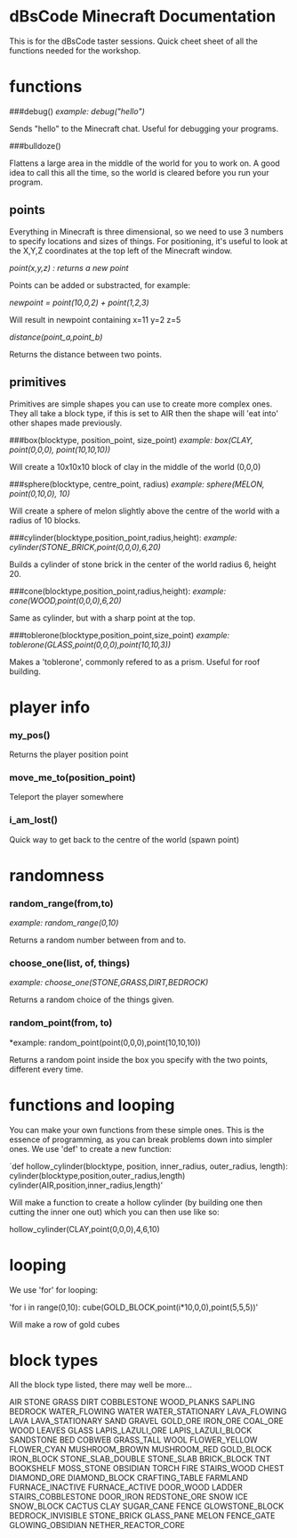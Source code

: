 # dBsCode Minecraft Documentation

This is for the dBsCode taster sessions. Quick cheet sheet of all the
functions needed for the workshop.

# functions

###debug()
*example: debug("hello")*

Sends "hello" to the Minecraft chat. Useful for debugging your programs.

###bulldoze()

Flattens a large area in the middle of the world for you to work on.  A
good idea to call this all the time, so the world is cleared before you
run your program.

## points

Everything in Minecraft is three dimensional, so we need to use 3 numbers to
specify locations and sizes of things. For positioning, it's useful to look at
the X,Y,Z coordinates at the top left of the Minecraft window.

*point(x,y,z) : returns a new point*

Points can be added or substracted, for example:

*newpoint = point(10,0,2) + point(1,2,3)*

Will result in newpoint containing x=11 y=2 z=5

*distance(point_a,point_b)*

Returns the distance between two points.

## primitives

Primitives are simple shapes you can use to create more complex
ones. They all take a block type, if this is set to AIR then the
shape will 'eat into' other shapes made previously.

###box(blocktype, position_point, size_point)
*example: box(CLAY, point(0,0,0), point(10,10,10))*

Will create a 10x10x10 block of clay in the middle of the world (0,0,0)

###sphere(blocktype, centre_point, radius)
*example: sphere(MELON, point(0,10,0), 10)*

Will create a sphere of melon slightly above the centre of the world
with a radius of 10 blocks.

###cylinder(blocktype,position_point,radius,height):
*example: cylinder(STONE_BRICK,point(0,0,0),6,20)*

Builds a cylinder of stone brick in the center of the world radius 6, height 20.

###cone(blocktype,position_point,radius,height):
*example: cone(WOOD,point(0,0,0),6,20)*

Same as cylinder, but with a sharp point at the top.

###toblerone(blocktype,position_point,size_point)
*example:  toblerone(GLASS,point(0,0,0),point(10,10,3))*

Makes a 'toblerone', commonly refered to as a prism. Useful for roof building.

# player info

### my_pos()

Returns the player position point

### move_me_to(position_point)

Teleport the player somewhere

### i_am_lost()

Quick way to get back to the centre of the world (spawn point)

# randomness

### random_range(from,to)
*example: random_range(0,10)*

Returns a random number between from and to.

### choose_one(list, of, things)
*example: choose_one(STONE,GRASS,DIRT,BEDROCK)*

Returns a random choice of the things given.

### random_point(from, to)
*example: random_point(point(0,0,0),point(10,10,10))

Returns a random point inside the box you specify with the two points,
different every time.

# functions and looping

You can make your own functions from these simple ones. This is the
essence of programming, as you can break problems down into simpler
ones. We use 'def' to create a new function:

`def hollow_cylinder(blocktype, position, inner_radius, outer_radius, length):
    cylinder(blocktype,position,outer_radius,length)
    cylinder(AIR,position,inner_radius,length)'

Will make a function to create a hollow cylinder (by building one then cutting
the inner one out) which you can then use like so:

hollow_cylinder(CLAY,point(0,0,0),4,6,10)

# looping

We use 'for' for looping:

'for i in range(0,10):
    cube(GOLD_BLOCK,point(i*10,0,0),point(5,5,5))'

Will make a row of gold cubes

# block types

All the block type listed, there may well be more...

AIR
STONE
GRASS
DIRT
COBBLESTONE
WOOD_PLANKS
SAPLING
BEDROCK
WATER_FLOWING
WATER
WATER_STATIONARY
LAVA_FLOWING
LAVA
LAVA_STATIONARY
SAND
GRAVEL
GOLD_ORE
IRON_ORE
COAL_ORE
WOOD
LEAVES
GLASS
LAPIS_LAZULI_ORE
LAPIS_LAZULI_BLOCK
SANDSTONE
BED
COBWEB
GRASS_TALL
WOOL
FLOWER_YELLOW
FLOWER_CYAN
MUSHROOM_BROWN
MUSHROOM_RED
GOLD_BLOCK
IRON_BLOCK
STONE_SLAB_DOUBLE
STONE_SLAB
BRICK_BLOCK
TNT
BOOKSHELF
MOSS_STONE
OBSIDIAN
TORCH
FIRE
STAIRS_WOOD
CHEST
DIAMOND_ORE
DIAMOND_BLOCK
CRAFTING_TABLE
FARMLAND
FURNACE_INACTIVE
FURNACE_ACTIVE
DOOR_WOOD
LADDER
STAIRS_COBBLESTONE
DOOR_IRON
REDSTONE_ORE
SNOW
ICE
SNOW_BLOCK
CACTUS
CLAY
SUGAR_CANE
FENCE
GLOWSTONE_BLOCK
BEDROCK_INVISIBLE
STONE_BRICK
GLASS_PANE
MELON
FENCE_GATE
GLOWING_OBSIDIAN
NETHER_REACTOR_CORE
